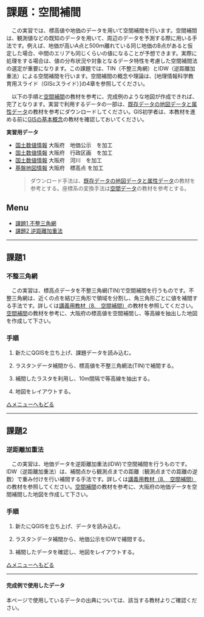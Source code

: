 # 課題：空間補間
　この実習では、標高値や地価のデータを用いて空間補間を行います。空間補間は、観測値などの既知のデータを用いて、周辺のデータを予測する際に用いる手法です。例えば、地価が高いA点と500ｍ離れている同じ地価のB点があると仮定した場合、中間のエリアも同じくらいの値になることが予想できます。実際に処理をする場合は、値の分布状況や対象となるデータ特性を考慮した空間補間法の選定が重要になります。この課題では、TIN（不整三角網）とIDW（逆距離加重法）による空間補間を行います。空間補間の概念や理論は、[地理情報科学教育用スライド（GIScスライド）]の4章を参照してください。

　以下の手順と[空間補間]の教材を参考に、完成例のような地図が作成できれば、完了となります。実習で利用するデータの一部は、[既存データの地図データと属性データ]の教材を参考にダウンロードしてください。GIS初学者は、本教材を進める前に[GISの基本概念]の教材を確認しておいてください。

**実習用データ**

* [国土数値情報] 大阪府　地価公示　を加工
* [国土数値情報] 大阪府　行政区画　を加工
* [国土数値情報] 大阪府　河川　を加工
* [基盤地図情報] 大阪府　標高点 を加工
  >ダウンロード手法は、[既存データの地図データと属性データ]の教材を参考とする。座標系の変換手法は[空間データ]の教材を参考とする。

**Menu**
--------
* [課題1 不整三角網](#不整三角網)
* [課題2 逆距離加重法](#逆距離加重法)

-----------------

## 課題1
### 不整三角網
　この実習は、標高点データを不整三角網(TIN)で空間補間を行うものです。不整三角網は、近くの点を結び三角形で領域を分割し、角三角形ごとに値を補間する手法です。詳しくは[講義用教材（8.　空間補間）](http://curricula.csis.u-tokyo.ac.jp/slide/4.html)の教材を参照してください。[空間補間]の教材を参考に、大阪府の標高値を空間補間し、等高線を抽出した地図を作成して下さい。

### 手順
1. 新たにQGISを立ち上げ、課題データを読み込む。

2. ラスタ＞データ補間から、標高値を不整三角網法(TIN)で補間する。

3. 補間したラスタを利用し、10m間隔で等高線を抽出する。

4. 地図をレイアウトする。

[△メニューへもどる]

--------

## 課題2
### 逆距離加重法
　この実習は、地価データを逆距離加重法(IDW)で空間補間を行うものです。IDW（逆距離加重法）は、補間点から観測点までの距離（観測点までの距離の逆数）で重み付けを行い補間する手法です。詳しくは[講義用教材（8.　空間補間）](http://curricula.csis.u-tokyo.ac.jp/slide/4.html)の教材を参照してください。[空間補間]の教材を参考に、大阪府の地価データを空間補間した地図を作成して下さい。

### 手順
1. 新たにQGISを立ち上げ、データを読み込む。

2. ラスタ＞データ補間から、地価公示をIDWで補間する。

3. 補間したデータを確認し、地図をレイアウトする。

[△メニューへもどる]

--------

#### 完成例で使用したデータ
本ページで使用しているデータの出典については、該当する教材よりご確認ください。

[△メニューへもどる]:空間データ.md#menu
[作業メモ]:https://github.com/yamauchi-inochu/demo/blob/master/GISオープン教材/実習課題/作業メモ.md
[QGISビギナーズマニュアル]:../../QGISビギナーズマニュアル/QGISビギナーズマニュアル.md
[GRASSビギナーズマニュアル]:../../GRASSビギナーズマニュアル/GRASSビギナーズマニュアル.md
[GISの基本概念]:../../01_GISの基本概念/GISの基本概念.md
[既存データの地図データと属性データ]:../../07_既存データの地図データと属性データ/既存データの地図データと属性データ.md
[空間データ]:../../08_空間データ/空間データ.md
[空間データの結合・修正]:../../10_空間データの統合・修正/空間データの統合・修正.md
[視覚的伝達]:../../21_視覚的伝達/視覚的伝達.md
[政府統計局e-stat]:https://www.e-stat.go.jp/SG1/estat/eStatTopPortal.do
[国土数値情報]:http://nlftp.mlit.go.jp/ksj/
[基本的な空間解析]:../../11_基本的な空間解析/基本的な空間解析.md
[ネットワーク解析]:../../12_ネットワーク解析/ネットワーク解析.md
[領域解析]:../../13_領域解析/領域解析.md
[点データの解析]:../../14_点データの解析/点データの解析.md
[ラスタデータの解析]:../../15_ラスタデータの解析/ラスタデータの解析.md
[空間補間]:../../18_空間補間/空間補間.md
[基盤地図情報]:http://www.gsi.go.jp/kiban/

